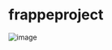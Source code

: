 # frappeproject

![image](https://user-images.githubusercontent.com/35445601/131807408-dea4368f-c277-4eaa-98bf-b2f4255d7c67.png)
